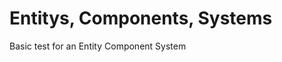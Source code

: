 Entitys, Components, Systems
============================

Basic test for an Entity Component System
